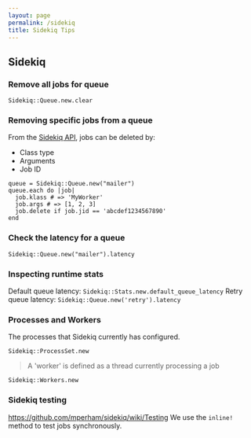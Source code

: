 ```yaml
---
layout: page
permalink: /sidekiq
title: Sidekiq Tips
---
```


## Sidekiq

### Remove all jobs for queue

`Sidekiq::Queue.new.clear`

### Removing specific jobs from a queue

From the [Sidekiq API](https://github.com/mperham/sidekiq/wiki/API), jobs can be deleted by:

* Class type
* Arguments
* Job ID

```
queue = Sidekiq::Queue.new("mailer")
queue.each do |job|
  job.klass # => 'MyWorker'
  job.args # => [1, 2, 3]
  job.delete if job.jid == 'abcdef1234567890'
end
```

### Check the latency for a queue

`Sidekiq::Queue.new("mailer").latency`


### Inspecting runtime stats

Default queue latency: `Sidekiq::Stats.new.default_queue_latency`
Retry queue latency: `Sidekiq::Queue.new('retry').latency`

### Processes and Workers

The processes that Sidekiq currently has configured.

`Sidekiq::ProcessSet.new`

> A 'worker' is defined as a thread currently processing a job

`Sidekiq::Workers.new`


### Sidekiq testing

<https://github.com/mperham/sidekiq/wiki/Testing> We use the `inline!` method to test jobs synchronously.

